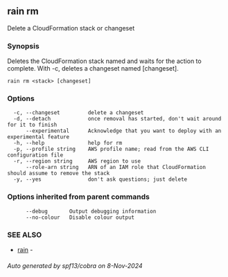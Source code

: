 ## rain rm

Delete a CloudFormation stack or changeset

### Synopsis

Deletes the CloudFormation stack named <stack> and waits for the action to complete. With -c, deletes a changeset named [changeset].

```
rain rm <stack> [changeset]
```

### Options

```
  -c, --changeset         delete a changeset
  -d, --detach            once removal has started, don't wait around for it to finish
      --experimental      Acknowledge that you want to deploy with an experimental feature
  -h, --help              help for rm
  -p, --profile string    AWS profile name; read from the AWS CLI configuration file
  -r, --region string     AWS region to use
      --role-arn string   ARN of an IAM role that CloudFormation should assume to remove the stack
  -y, --yes               don't ask questions; just delete
```

### Options inherited from parent commands

```
      --debug       Output debugging information
      --no-colour   Disable colour output
```

### SEE ALSO

* [rain](index.md)	 - 

###### Auto generated by spf13/cobra on 8-Nov-2024
